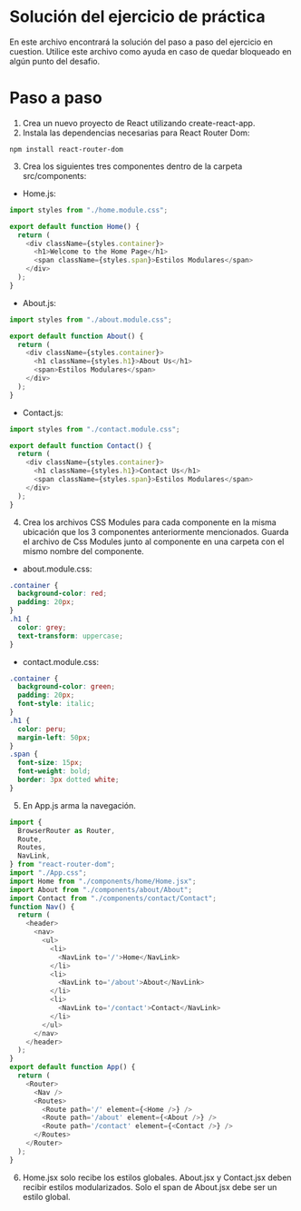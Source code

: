 
# Solución del ejercicio de práctica
En este archivo encontrará la solución del paso a paso del ejercicio en cuestion. Utilice este archivo como ayuda en caso de quedar bloqueado en algún punto del desafio.

# Paso a paso

1. Crea un nuevo proyecto de React utilizando create-react-app.
2. Instala las dependencias necesarias para React Router Dom:

<code>npm install react-router-dom</code>

3. Crea los siguientes tres componentes dentro de la carpeta src/components:

- Home.js:

```javascript
import styles from "./home.module.css";

export default function Home() {
  return (
    <div className={styles.container}>
      <h1>Welcome to the Home Page</h1>
      <span className={styles.span}>Estilos Modulares</span>
    </div>
  );
}
```

- About.js:

```javascript
import styles from "./about.module.css";

export default function About() {
  return (
    <div className={styles.container}>
      <h1 className={styles.h1}>About Us</h1>
      <span>Estilos Modulares</span>
    </div>
  );
}
```

- Contact.js:

```js
import styles from "./contact.module.css";

export default function Contact() {
  return (
    <div className={styles.container}>
      <h1 className={styles.h1}>Contact Us</h1>
      <span className={styles.span}>Estilos Modulares</span>
    </div>
  );
}
```

4. Crea los archivos CSS Modules para cada componente en la misma ubicación que los 3 componentes anteriormente mencionados. Guarda el archivo de Css Modules junto al componente en una carpeta con el mismo nombre del componente.

- about.module.css:

```css
.container {
  background-color: red;
  padding: 20px;
}
.h1 {
  color: grey;
  text-transform: uppercase;
}
```

- contact.module.css:

```css
.container {
  background-color: green;
  padding: 20px;
  font-style: italic;
}
.h1 {
  color: peru;
  margin-left: 50px;
}
.span {
  font-size: 15px;
  font-weight: bold;
  border: 3px dotted white;
}
```

5. En App.js arma la navegación.

```js
import {
  BrowserRouter as Router,
  Route,
  Routes,
  NavLink,
} from "react-router-dom";
import "./App.css";
import Home from "./components/home/Home.jsx";
import About from "./components/about/About";
import Contact from "./components/contact/Contact";
function Nav() {
  return (
    <header>
      <nav>
        <ul>
          <li>
            <NavLink to='/'>Home</NavLink>
          </li>
          <li>
            <NavLink to='/about'>About</NavLink>
          </li>
          <li>
            <NavLink to='/contact'>Contact</NavLink>
          </li>
        </ul>
      </nav>
    </header>
  );
}
export default function App() {
  return (
    <Router>
      <Nav />
      <Routes>
        <Route path='/' element={<Home />} />
        <Route path='/about' element={<About />} />
        <Route path='/contact' element={<Contact />} />
      </Routes>
    </Router>
  );
}
```

6. Home.jsx solo recibe los estilos globales. About.jsx y Contact.jsx deben recibir estilos modularizados. Solo el span de About.jsx debe ser un estilo global.
